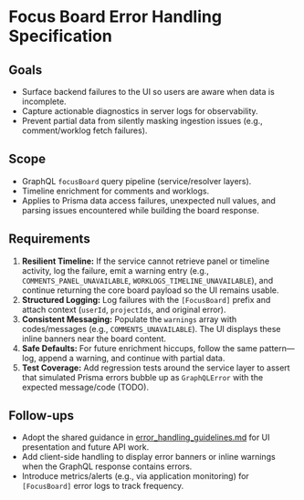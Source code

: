 # Focus Board Error Handling Specification

## Goals
- Surface backend failures to the UI so users are aware when data is incomplete.
- Capture actionable diagnostics in server logs for observability.
- Prevent partial data from silently masking ingestion issues (e.g., comment/worklog fetch failures).

## Scope
- GraphQL `focusBoard` query pipeline (service/resolver layers).
- Timeline enrichment for comments and worklogs.
- Applies to Prisma data access failures, unexpected null values, and parsing issues encountered while building the board response.

## Requirements
1. **Resilient Timeline:** If the service cannot retrieve panel or timeline activity, log the failure, emit a warning entry (e.g., `COMMENTS_PANEL_UNAVAILABLE`, `WORKLOGS_TIMELINE_UNAVAILABLE`), and continue returning the core board payload so the UI remains usable.
2. **Structured Logging:** Log failures with the `[FocusBoard]` prefix and attach context (`userId`, `projectIds`, and original error).
3. **Consistent Messaging:** Populate the `warnings` array with codes/messages (e.g., `COMMENTS_UNAVAILABLE`). The UI displays these inline banners near the board content.
4. **Safe Defaults:** For future enrichment hiccups, follow the same pattern—log, append a warning, and continue with partial data.
5. **Test Coverage:** Add regression tests around the service layer to assert that simulated Prisma errors bubble up as `GraphQLError` with the expected message/code (TODO).

## Follow-ups
- Adopt the shared guidance in [error_handling_guidelines.md](../../shared/error_handling.md) for UI presentation and future API work.
- Add client-side handling to display error banners or inline warnings when the GraphQL response contains errors.
- Introduce metrics/alerts (e.g., via application monitoring) for `[FocusBoard]` error logs to track frequency.
